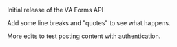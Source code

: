 Initial release of the VA Forms API

Add some line breaks and "quotes" to see what happens.

More edits to test posting content with authentication.

